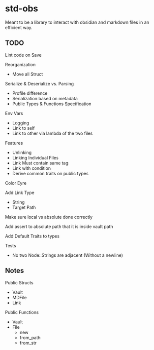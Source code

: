 # std-obs

Meant to be a library to interact with obsidian and markdown files in an efficient way.

## TODO

Lint code on Save

Reorganization
 - Move all Struct

Serialize & Deserialize vs. Parsing 
 - Profile difference
 - Serialization based on metadata
 - Public Types & Functions Specification

Env Vars
 - Logging
 - Link to self
 - Link to other via lambda of the two files

Features
 - Unlinking
 - Linking Individual Files
 - Link Must contain same tag
 - Link with condition
 - Derive common traits on public types

Color Eyre

Add Link Type
 - String
 - Target Path

Make sure local vs absolute done correctly

Add assert to absolute path that it is inside vault path

Add Default Traits to types

Tests
 - No two Node::Strings are adjacent (Without a newline)

## Notes

Public Structs
 - Vault
 - MDFile
 - Link

Public Functions
 - Vault
 - File
   - new
   - from_path
   - from_str
 
   